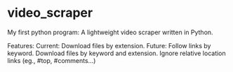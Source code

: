video_scraper
=============
My first python program:
A lightweight video scraper written in Python.

Features:
  Current:
    Download files by extension.
  Future:
    Follow links by keyword.
    Download files by keyword and extension.
    Ignore relative location links (eg., #top, #comments...)